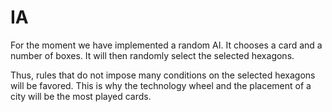 # IA


For the moment we have implemented a random AI. It chooses a card and a number of boxes. It will then randomly select the selected hexagons.

Thus, rules that do not impose many conditions on the selected hexagons will be favored. This is why the technology wheel and the placement of a city will be the most played cards.